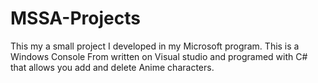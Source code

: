 # MSSA-Projects
This my a small project I developed in my Microsoft program. This is a Windows Console From written on Visual studio and programed with C# that allows you add and delete Anime characters.
